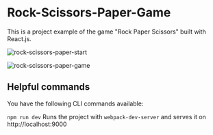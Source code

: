# Rock-Scissors-Paper-Game
 This is a project example of the game "Rock Paper Scissors" built with React.js.
 
 ![rock-scissors-paper-start](https://user-images.githubusercontent.com/37555980/45869117-df562700-bd87-11e8-9ef7-1a064d856d47.jpg)
 
![rock-scissors-paper-game](https://user-images.githubusercontent.com/37555980/45869187-1af0f100-bd88-11e8-9b21-ecde4253a76d.jpg)


## Helpful commands
You have the following CLI commands available:

```npm run dev``` Runs the project with ```webpack-dev-server``` and serves it on http://localhost:9000
